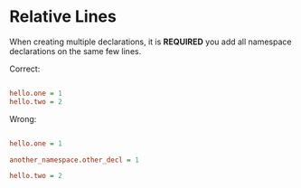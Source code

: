 # Relative Lines

When creating multiple declarations, it is **REQUIRED** you add all namespace declarations on the same few lines.

Correct:

```ini

hello.one = 1
hello.two = 2
```

Wrong:

```ini

hello.one = 1

another_namespace.other_decl = 1

hello.two = 2

```
